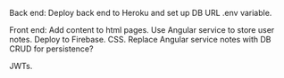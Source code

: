 Back end:
  Deploy back end to Heroku and set up DB URL .env variable.

Front end:
  Add content to html pages. Use Angular service to store user notes.
  Deploy to Firebase.
  CSS.
  Replace Angular service notes with DB CRUD for persistence?

JWTs.
